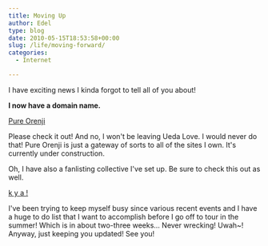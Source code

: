 ```yaml
---
title: Moving Up
author: Edel
type: blog
date: 2010-05-15T18:53:58+00:00
slug: /life/moving-forward/
categories:
  - Internet

---
```

I have exciting news I kinda forgot to tell all of you about!

**I now have a domain name.**

[Pure Orenji][1]

Please check it out! And no, I won't be leaving Ueda Love. I would never do that! Pure Orenji is just a gateway of sorts to all of the sites I own. It's currently under construction.

Oh, I have also a fanlisting collective I've set up. Be sure to check this out as well.

[k y a !][2]

I've been trying to keep myself busy since various recent events and I have a huge to do list that I want to accomplish before I go off to tour in the summer! Which is in about two-three weeks... Never wrecking! Uwah~! Anyway, just keeping you updated! See you!




 [1]: http://pure-orenji.info
 [2]: #